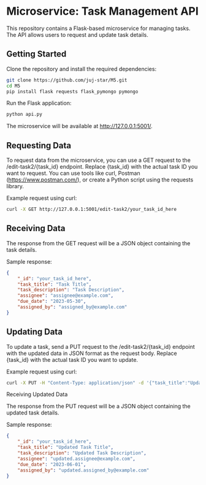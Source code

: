 # Microservice: Task Management API

This repository contains a Flask-based microservice for managing tasks. The API allows users to request and update task details.

## Getting Started

Clone the repository and install the required dependencies:

```bash
git clone https://github.com/juj-star/M5.git 
cd M5
pip install flask requests flask_pymongo pymongo
```

Run the Flask application:

```bash
python api.py
```

The microservice will be available at http://127.0.0.1:5001/.

## Requesting Data

To request data from the microservice, you can use a GET request to the /edit-task2/{task_id} endpoint. Replace {task_id} with the actual task ID you want to request. You can use tools like curl, Postman (https://www.postman.com/), or create a Python script using the requests library.

Example request using curl:

```bash
curl -X GET http://127.0.0.1:5001/edit-task2/your_task_id_here
```

## Receiving Data

The response from the GET request will be a JSON object containing the task details.

Sample response:

```json
{
    "_id": "your_task_id_here",
    "task_title": "Task Title",
    "task_description": "Task Description",
    "assignee": "assignee@example.com",
    "due_date": "2023-05-30",
    "assigned_by": "assigned_by@example.com"
}
```

## Updating Data

To update a task, send a PUT request to the /edit-task2/{task_id} endpoint with the updated data in JSON format as the request body. Replace {task_id} with the actual task ID you want to update.

Example request using curl:

```bash
curl -X PUT -H "Content-Type: application/json" -d '{"task_title":"Updated Task Title", "task_description":"Updated Task Description", "assignee":"updated.assignee@example.com", "due_date":"2023-06-01", "assigned_by":"updated.assigned_by@example.com"}' http://127.0.0.1:5001/edit-task2/your_task_id_here
```

Receiving Updated Data

The response from the PUT request will be a JSON object containing the updated task details.

Sample response:

```json
{
    "_id": "your_task_id_here",
    "task_title": "Updated Task Title",
    "task_description": "Updated Task Description",
    "assignee": "updated.assignee@example.com",
    "due_date": "2023-06-01",
    "assigned_by": "updated.assigned_by@example.com"
}
```
